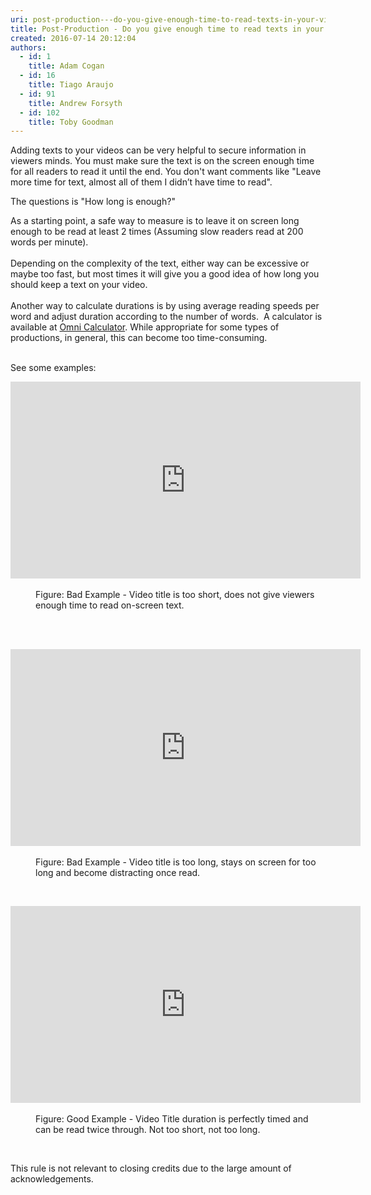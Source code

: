 ```yaml
---
uri: post-production---do-you-give-enough-time-to-read-texts-in-your-videos
title: Post-Production - Do you give enough time to read texts in your videos?
created: 2016-07-14 20:12:04
authors:
  - id: 1
    title: Adam Cogan
  - id: 16
    title: Tiago Araujo
  - id: 91
    title: Andrew Forsyth
  - id: 102
    title: Toby Goodman
---
```





<span class='intro'> ​Adding texts to your videos can be very helpful to secure ​information in viewers minds. You must make sure the text is on the screen&#160;enough time for all readers to read it until the end. You don't want comments like &quot;Leave more time for text, almost all of them I didn’t have time to read&quot;. <br> </span>

<p>​The questions is &quot;How long is enough?&quot;&#160;<br></p><p>As a starting point, a&#160;safe way to measure is to&#160;leave it on screen long enough to be&#160;read at least 2&#160;times (Assuming slow readers read at 200 ​words per minute).&#160;<br>&#160;<br>Depending on the complexity of the text, either way&#160;can be excessive or maybe&#160;too fast, but most times it will give you a good idea of how long you should keep a text on your video.<br>&#160;<br>Another way to calculate durations is by using average reading speeds per word and adjust duration according to the number of words.&#160; A calculator is available at&#160;<a href="https&#58;//www.omnicalculator.com/everyday-life/words-per-minute">Omni Calculator</a>.&#160;While appropriate for some types of productions, in general, this can become too time-consuming.<br><br></p><p>See some examples&#58;<br></p><div class="ms-rtestate-read ms-rte-embedcode ms-rte-embedil ms-rtestate-notify" unselectable="on"><iframe width="560" height="315" src="https&#58;//www.youtube.com/embed/ADse_lj3_ZI" frameborder="0"></iframe>&#160;</div><dd class="ssw15-rteElement-FigureBad">​Figure&#58; Bad Example - Video title is too short, does not give viewers enough time to read on-screen&#160;text.</dd><p><br>&#160;&#160;<br></p><div class="ms-rtestate-read ms-rte-embedcode ms-rte-embedil ms-rtestate-notify"><iframe width="560" height="315" src="https&#58;//www.youtube.com/embed/3Vz08yF6kHs" frameborder="0"></iframe>&#160;</div><dd class="ssw15-rteElement-FigureBad">​Figure&#58; Bad Example -&#160;Video title is too long, stays on screen for too long and become distracting once read.</dd><p><br></p><div class="ms-rtestate-read ms-rte-embedcode ms-rte-embedil ms-rtestate-notify"><iframe width="560" height="315" src="https&#58;//www.youtube.com/embed/vdRH-GZiO3M" frameborder="0"></iframe>&#160;</div><dd class="ssw15-rteElement-FigureGood">​Figure&#58; Good Example -&#160;Video Title duration is perfectly timed and can be read twice through. Not too short, not too long.&#160;<br></dd><p><br></p><p>This rule is not relevant to closing&#160;credits due to the large amount of acknowledgements.&#160;&#160;<br></p>


